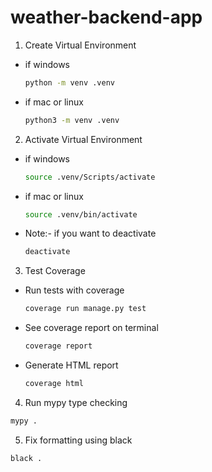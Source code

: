 # weather-backend-app

1. Create Virtual Environment

- if windows

  ```bash
  python -m venv .venv
  ```

- if mac or linux

  ```bash
  python3 -m venv .venv
  ```

2. Activate Virtual Environment

- if windows

  ```bash
  source .venv/Scripts/activate
  ```

- if mac or linux

  ```bash
  source .venv/bin/activate
  ```

- Note:- if you want to deactivate

  ```bash
  deactivate
  ```

3. Test Coverage

- Run tests with coverage

  ```sh
  coverage run manage.py test
  ```

- See coverage report on terminal

  ```sh
  coverage report
  ```

- Generate HTML report

  ```sh
  coverage html
  ```

4. Run mypy type checking

  ```sh
  mypy .
  ```

5. Fix formatting using black

  ```sh
  black .
  ```
